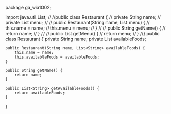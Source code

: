 package ga_wia1002;

import java.util.List;
//
//public class Restaurant {
//    private String name;
//    private List<String> menu;
//
//    public Restaurant(String name, List<String> menu) {
//        this.name = name;
//        this.menu = menu;
//    }
//
//    public String getName() {
//        return name;
//    }
//
//    public List<String> getMenu() {
//        return menu;
//    }
//}
public class Restaurant {
    private String name;
    private List<String> availableFoods;

    public Restaurant(String name, List<String> availableFoods) {
        this.name = name;
        this.availableFoods = availableFoods;
    }

    public String getName() {
        return name;
    }

    public List<String> getAvailableFoods() {
        return availableFoods;
    }
}
